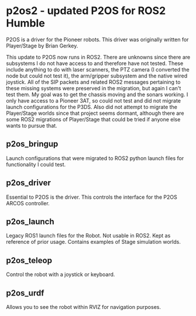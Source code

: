 # p2os2 - updated P2OS for ROS2 Humble

P2OS is a driver for the Pioneer robots. This driver was originally written for Player/Stage by Brian Gerkey.

This update to P2OS now runs in ROS2. There are unknowns since there are subsystems I do not have access to and therefore have not tested. These include anything to do with laser scanners, the PTZ camera (I converted the node but could not test it), the arm/gripper subsystem and the native wired joystick. All of the SIP packets and related ROS2 messages pertaining to these missing systems were preserved in the migration, but again I can't test them. My goal was to get the chassis moving and the sonars working. I only have access to a Pioneer 3AT, so could not test and did not migrate launch configurations for the P3DS. Also did not attempt to migrate the Player/Stage worlds since that project seems dormant, although there are some ROS2 migrations of Player/Stage that could be tried if anyone else wants to pursue that.


p2os_bringup
------------

Launch configurations that were migrated to ROS2 python launch files for functionality I could test.

p2os_driver
-----------

Essential to P2OS is the driver. This controls the interface for the P2OS ARCOS controller. 


p2os_launch
-----------

Legacy ROS1 launch files for the Robot. Not usable in ROS2. Kept as reference of prior usage. Contains examples of Stage simulation worlds.


p2os_teleop
-----------

Control the robot with a joystick or keyboard. 


p2os_urdf
---------

Allows you to see the robot within RVIZ for navigation purposes. 

